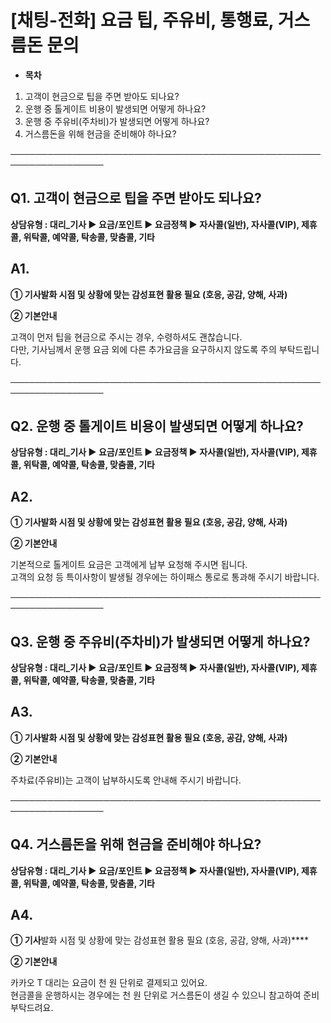 # [채팅-전화] 요금 팁, 주유비, 통행료, 거스름돈 문의

* **목차**

1. 고객이 현금으로 팁을 주면 받아도 되나요?
2. 운행 중 톨게이트 비용이 발생되면 어떻게 하나요?
3. 운행 중 주유비(주차비)가 발생되면 어떻게 하나요?
4. 거스름돈을 위해 현금을 준비해야 하나요?

─────────────────────────────────────────────────────────────────

**Q1. 고객이 현금으로 팁을 주면 받아도 되나요?**
-------------------------------

**상담유형 : **대리\_기사 ▶ 요금/포인트 ▶ 요금정책 ▶ 자사콜(일반), 자사콜(VIP), 제휴콜, 위탁콜, 예약콜, 탁송콜, 맞춤콜, 기타****

**A1.**
-------

**① 기사****발화 시점 및 상황에 맞는 감성표현 활용 필요 (호응, 공감, 양해, 사과)******

**② 기본안내**

고객이 먼저 팁을 현금으로 주시는 경우, 수령하셔도 괜찮습니다.  
다만, 기사님께서 운행 요금 외에 다른 추가요금을 요구하시지 않도록 주의 부탁드립니다.

─────────────────────────────────────────────────────────────────

**Q2. 운행 중 톨게이트 비용이 발생되면 어떻게 하나요?**
-----------------------------------

**상담유형 : **대리\_기사 ▶ 요금/포인트 ▶ 요금정책 ▶ 자사콜(일반), 자사콜(VIP), 제휴콜, 위탁콜, 예약콜, 탁송콜, 맞춤콜, 기타****

**A2.**
-------

**① 기사****발화 시점 및 상황에 맞는 감성표현 활용 필요 (호응, 공감, 양해, 사과)******

**② 기본안내**

기본적으로 톨게이트 요금은 고객에게 납부 요청해 주시면 됩니다.  
고객의 요청 등 특이사항이 발생될 경우에는 하이패스 통로로 통과해 주시기 바랍니다.

─────────────────────────────────────────────────────────────────

**Q3. 운행 중 주유비(주차비)가 발생되면 어떻게 하나요?**
------------------------------------

**상담유형 : **대리\_기사 ▶ 요금/포인트 ▶ 요금정책 ▶ 자사콜(일반), 자사콜(VIP), 제휴콜, 위탁콜, 예약콜, 탁송콜, 맞춤콜, 기타****

**A3.**
-------

**① 기사****발화 시점 및 상황에 맞는 감성표현 활용 필요 (호응, 공감, 양해, 사과)******

**② 기본안내**

주차료(주유비)는 고객이 납부하시도록 안내해 주시기 바랍니다.

─────────────────────────────────────────────────────────────────

**Q4. 거스름돈을 위해 현금을 준비해야 하나요?**
------------------------------

**상담유형 : **대리\_기사 ▶ 요금/포인트 ▶ 요금정책 ▶ 자사콜(일반), 자사콜(VIP), 제휴콜, 위탁콜, 예약콜, 탁송콜, 맞춤콜, 기타****

**A4.**
-------

**① 기사**발화 시점 및 상황에 맞는 감성표현 활용 필요 (호응, 공감, 양해, 사과)****

**② 기본안내**

카카오 T 대리는 요금이 천 원 단위로 결제되고 있어요.  
현금콜을 운행하시는 경우에는 천 원 단위로 거스름돈이 생길 수 있으니 참고하여 준비 부탁드려요.